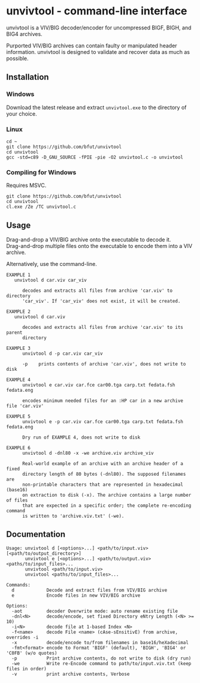 # unvivtool - command-line interface
unvivtool is a VIV/BIG decoder/encoder for uncompressed BIGF, BIGH, and BIG4 archives.

Purported VIV/BIG archives can contain faulty or manipulated header information.
unvivtool is designed to validate and recover data as much as possible.

## Installation
### Windows
Download the latest release and extract ```unvivtool.exe``` to the directory of your choice.

### Linux
```
cd ~
git clone https://github.com/bfut/unvivtool
cd unvivtool
gcc -std=c89 -D_GNU_SOURCE -fPIE -pie -O2 unvivtool.c -o unvivtool
```
### Compiling for Windows
Requires MSVC.
```
git clone https://github.com/bfut/unvivtool
cd unvivtool
cl.exe /Ze /TC unvivtool.c
```
## Usage
Drag-and-drop a VIV/BIG archive onto the executable to decode it.<br>
Drag-and-drop multiple files onto the executable to encode them into a VIV archive.

Alternatively, use the command-line.
```
EXAMPLE 1
   unvivtool d car.viv car_viv

      decodes and extracts all files from archive 'car.viv' to directory
      'car_viv'. If 'car_viv' does not exist, it will be created.

EXAMPLE 2
   unvivtool d car.viv

      decodes and extracts all files from archive 'car.viv' to its parent
      directory

EXAMPLE 3
      unvivtool d -p car.viv car_viv

      -p    prints contents of archive 'car.viv', does not write to disk

EXAMPLE 4
      unvivtool e car.viv car.fce car00.tga carp.txt fedata.fsh fedata.eng

      encodes minimum needed files for an :HP car in a new archive file 'car.viv'

EXAMPLE 5
      unvivtool e -p car.viv car.fce car00.tga carp.txt fedata.fsh fedata.eng

      Dry run of EXAMPLE 4, does not write to disk

EXAMPLE 6
      unvivtool d -dnl80 -x -we archive.viv archive_viv

      Real-world example of an archive with an archive header of a fixed
      directory length of 80 bytes (-dnl80). The supposed filenames are
      non-printable characters that are represented in hexadecimal (base16)
      on extraction to disk (-x). The archive contains a large number of files
      that are expected in a specific order; the complete re-encoding command
      is written to 'archive.viv.txt' (-we).
```

## Documentation
```
Usage: unvivtool d [<options>...] <path/to/input.viv> [<path/to/output_directory>]
       unvivtool e [<options>...] <path/to/output.viv> <paths/to/input_files>...
       unvivtool <path/to/input.viv>
       unvivtool <paths/to/input_files>...

Commands:
  d            Decode and extract files from VIV/BIG archive
  e            Encode files in new VIV/BIG archive

Options:
  -aot         decoder Overwrite mode: auto rename existing file
  -dnl<N>      decode/encode, set fixed Directory eNtry Length (<N> >= 10)
  -i<N>        decode file at 1-based Index <N>
  -f<name>     decode File <name> (cAse-sEnsitivE) from archive, overrides -i
  -x           decode/encode to/from filenames in base16/heXadecimal
  -fmt<format> encode to Format 'BIGF' (default), 'BIGH', 'BIG4' or 'C0FB' (w/o quotes)
  -p           Print archive contents, do not write to disk (dry run)
  -we          Write re-Encode command to path/to/input.viv.txt (keep files in order)
  -v           print archive contents, Verbose
```
